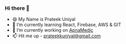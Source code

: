 ### Hi there 👋
- 😄 My Name is Prateek Uniyal
- 🌱 I’m currently learning React, Firebase, AWS & GIT
- 🔭 I’m currently working on [ApnaMedic](https://github.com/clipmycode/apnaMedic)
- 📫 Hit me up - prateekkuniyal@gmail.com 

<!--
**uniyall/uniyall** is a ✨ _special_ ✨ repository because its `README.md` (this file) appears on your GitHub profile.

Here are some ideas to get you started:

- 🔭 I’m currently working on ...
- 🌱 I’m currently learning ...
- 👯 I’m looking to collaborate on ...
- 🤔 I’m looking for help with ...
- 💬 Ask me about ...
- 📫 How to reach me: ...
- 😄 Pronouns: ...
- ⚡ Fun fact: ...
-->
